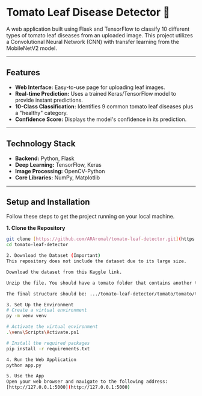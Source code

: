 # Tomato Leaf Disease Detector 🍅

A web application built using Flask and TensorFlow to classify 10 different types of tomato leaf diseases from an uploaded image. This project utilizes a Convolutional Neural Network (CNN) with transfer learning from the MobileNetV2 model.

---

## Features

-   **Web Interface:** Easy-to-use page for uploading leaf images.
-   **Real-time Prediction:** Uses a trained Keras/TensorFlow model to provide instant predictions.
-   **10-Class Classification:** Identifies 9 common tomato leaf diseases plus a "healthy" category.
-   **Confidence Score:** Displays the model's confidence in its prediction.

---

## Technology Stack

-   **Backend:** Python, Flask
-   **Deep Learning:** TensorFlow, Keras
-   **Image Processing:** OpenCV-Python
-   **Core Libraries:** NumPy, Matplotlib

---

## Setup and Installation

Follow these steps to get the project running on your local machine.

**1. Clone the Repository**
```bash
git clone [https://github.com/ARAromal/tomato-leaf-detector.git](https://github.com/ARAromal/tomato-leaf-detector.git)
cd tomato-leaf-detector

2. Download the Dataset (Important)
This repository does not include the dataset due to its large size.

Download the dataset from this Kaggle link.

Unzip the file. You should have a tomato folder that contains another tomato folder inside it. Place this top-level tomato folder inside your project directory.

The final structure should be: .../tomato-leaf-detector/tomato/tomato/train.

3. Set Up the Environment
# Create a virtual environment
py -m venv venv

# Activate the virtual environment
.\venv\Scripts\Activate.ps1

# Install the required packages
pip install -r requirements.txt

4. Run the Web Application
python app.py

5. Use the App
Open your web browser and navigate to the following address:
[http://127.0.0.1:5000](http://127.0.0.1:5000)
